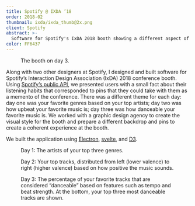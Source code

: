 ```yaml
---
title: Spotify @ IXDA ’18
order: 2018-02
thumbnail: ixda/ixda_thumb@2x.png
client: Spotify
abstract: >-
  Software for Spotify's IxDA 2018 booth showing a different aspect of your listening habits for each of the three days of the conference.
color: FF6437
---
```


<figure>
  <img alt=""
    src="{% link assets/img/ixda/IMG_5723.jpg %}" />
  <figcaption>The booth on day 3.</figcaption>
</figure>

Along with two other designers at Spotify, I designed and built software for Spotify’s Interaction Design Association (IxDA) 2018 conference booth. Using [Spotify’s public API](https://developer.spotify.com/), we presented users with a small fact about their listening habits that corresponded to pins that they could take with them as a memento of the conference. There was a different theme for each day: day one was your favorite genres based on your top artists; day two was how upbeat your favorite music is; day three was how danceable your favorite music is. We worked with a graphic design agency to create the visual style for the booth and prepare a different backdrop and pins to create a coherent experience at the booth.

We built the application using [Electron](https://electronjs.org/), [svelte](https://svelte.technology/), and [D3](https://d3js.org/).

<figure>
  <img alt=""
    src="{% link assets/img/ixda/day_1.png %}" />
  <figcaption>Day 1: The artists of your top three genres.</figcaption>
</figure>

<figure>
  <img alt=""
    src="{% link assets/img/ixda/day_2.png %}" />
  <figcaption>
    Day 2: Your top tracks, distributed from left (lower valence) to right (higher valence) based on how positive the music sounds.
  </figcaption>
</figure>

<figure>
  <img alt=""
    src="{% link assets/img/ixda/day_3.png %}" />
  <figcaption>
    Day 3: The percentage of your favorite tracks that are considered “danceable” based on features such as tempo and beat strength. At the bottom, your top three most danceable tracks are shown.
  </figcaption>
</figure>

